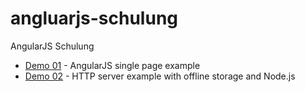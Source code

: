 angluarjs-schulung
==================

AngularJS Schulung

  * [Demo 01](demo01) - AngularJS single page example
  * [Demo 02](demo02) - HTTP server example with offline storage and Node.js

